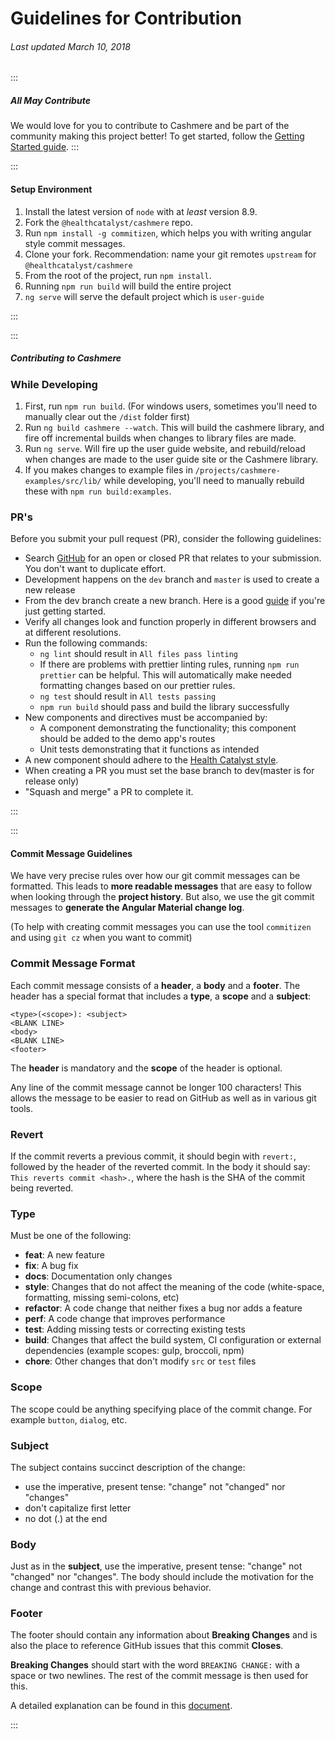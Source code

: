 # Guidelines for Contribution

###### Last updated March 10, 2018

:::

##### All May Contribute

We would love for you to contribute to Cashmere and be part of the community making this project better! To get started, follow the [Getting Started guide](http://cashmere.healthcatalyst.net/guides/getting-started).
:::

:::

#### Setup Environment

1.  Install the latest version of `node` with at _least_ version 8.9.
2.  Fork the `@healthcatalyst/cashmere` repo.
3.  Run `npm install -g commitizen`, which helps you with writing angular style commit messages.
4.  Clone your fork.
    Recommendation: name your git remotes `upstream` for `@healthcatalyst/cashmere`
5.  From the root of the project, run `npm install`.
6.  Running `npm run build` will build the entire project
7.  `ng serve` will serve the default project which is `user-guide`

:::

:::

##### Contributing to Cashmere

### While Developing

1.  First, run `npm run build`. (For windows users, sometimes you'll need to manually clear out the `/dist` folder first)
2.  Run `ng build cashmere --watch`. This will build the cashmere library, and fire off incremental builds when changes to library files are made.
3.  Run `ng serve`. Will fire up the user guide website, and rebuild/reload when changes are made to the user guide site or the Cashmere library.
4.  If you makes changes to example files in `/projects/cashmere-examples/src/lib/` while developing, you'll need to manually rebuild these with `npm run build:examples`.

### PR's

Before you submit your pull request (PR), consider the following guidelines:

*   Search [GitHub](https://github.com/HealthCatalyst/Fabric.Cashmere/pulls) for an open or closed PR that relates to your submission. You don't want to duplicate effort.
*   Development happens on the `dev` branch and `master` is used to create a new release
*   From the dev branch create a new branch. Here is a good [guide](https://gist.github.com/Chaser324/ce0505fbed06b947d962) if you're just getting started.
*   Verify all changes look and function properly in different browsers and at different resolutions.
*   Run the following commands:
    *   `ng lint` should result in `All files pass linting`
    *   If there are problems with prettier linting rules, running `npm run prettier` can be helpful. This will automatically make needed formatting changes based on our prettier rules.
    *   `ng test` should result in `All tests passing`
    *   `npm run build` should pass and build the library successfully
*   New components and directives must be accompanied by:
    *   A component demonstrating the functionality; this component should be added to the demo app's routes
    *   Unit tests demonstrating that it functions as intended
*   A new component should adhere to the [Health Catalyst style](http://cashmere.healthcatalyst.net).
*   When creating a PR you must set the base branch to dev(master is for release only)
*   "Squash and merge" a PR to complete it.

:::

:::

#### Commit Message Guidelines

We have very precise rules over how our git commit messages can be formatted. This leads to **more
readable messages** that are easy to follow when looking through the **project history**. But also,
we use the git commit messages to **generate the Angular Material change log**.

(To help with creating commit messages you can use the tool `commitizen` and using `git cz` when you want to commit)

### Commit Message Format

Each commit message consists of a **header**, a **body** and a **footer**. The header has a special
format that includes a **type**, a **scope** and a **subject**:

```
<type>(<scope>): <subject>
<BLANK LINE>
<body>
<BLANK LINE>
<footer>
```

The **header** is mandatory and the **scope** of the header is optional.

Any line of the commit message cannot be longer 100 characters! This allows the message to be easier
to read on GitHub as well as in various git tools.

### Revert

If the commit reverts a previous commit, it should begin with `revert:`, followed by the header of
the reverted commit. In the body it should say: `This reverts commit <hash>.`, where the hash is
the SHA of the commit being reverted.

### Type

Must be one of the following:

*   **feat**: A new feature
*   **fix**: A bug fix
*   **docs**: Documentation only changes
*   **style**: Changes that do not affect the meaning of the code (white-space, formatting, missing
    semi-colons, etc)
*   **refactor**: A code change that neither fixes a bug nor adds a feature
*   **perf**: A code change that improves performance
*   **test**: Adding missing tests or correcting existing tests
*   **build**: Changes that affect the build system, CI configuration or external dependencies
    (example scopes: gulp, broccoli, npm)
*   **chore**: Other changes that don't modify `src` or `test` files

### Scope

The scope could be anything specifying place of the commit change. For example
`button`, `dialog`, etc.

### Subject

The subject contains succinct description of the change:

*   use the imperative, present tense: "change" not "changed" nor "changes"
*   don't capitalize first letter
*   no dot (.) at the end

### Body

Just as in the **subject**, use the imperative, present tense: "change" not "changed" nor "changes".
The body should include the motivation for the change and contrast this with previous behavior.

### Footer

The footer should contain any information about **Breaking Changes** and is also the place to
reference GitHub issues that this commit **Closes**.

**Breaking Changes** should start with the word `BREAKING CHANGE:` with a space or two newlines.
The rest of the commit message is then used for this.

A detailed explanation can be found in this [document](https://github.com/angular/angular.js/blob/master/DEVELOPERS.md#-git-commit-guidelines).

:::
